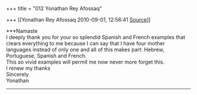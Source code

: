 +++
title = "012 Yonathan Rey Afossaq"

+++
[[Yonathan Rey Afossaq	2010-09-01, 12:56:41 [Source](https://groups.google.com/g/samskrita/c/kl_dAL7jz3s)]]



***Namaste  
I deeply thank you for your so splendid Spanish and French examples that clears everything to me because I can say that I have four mother languages instead of only one and all of this makes part: Hebrew, Portuguese, Spanish and French.  
This so vivid examples will permit me now never more forget this.  
I renew my thanks  
Sincerely  
Yonathan  
***

